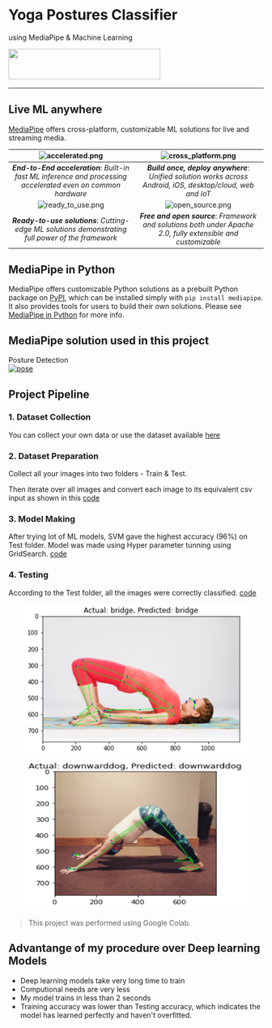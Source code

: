 # Yoga Postures Classifier
using MediaPipe &amp; Machine Learning

<img src='https://github.com/google/mediapipe/blob/master/docs/images/mediapipe_small.png' alt='' height=60 width=300>

--------------------------------------------------------------------------------

## Live ML anywhere

[MediaPipe](https://google.github.io/mediapipe/) offers cross-platform, customizable
ML solutions for live and streaming media.

![accelerated.png](https://github.com/google/mediapipe/blob/master/docs/images/accelerated_small.png)                                                               | ![cross_platform.png](https://github.com/google/mediapipe/blob/master/docs/images/cross_platform_small.png)
:------------------------------------------------------------------------------------------------------------: | :----------------------------------------------------:
***End-to-End acceleration***: *Built-in fast ML inference and processing accelerated even on common hardware* | ***Build once, deploy anywhere***: *Unified solution works across Android, iOS, desktop/cloud, web and IoT*
![ready_to_use.png](https://github.com/google/mediapipe/blob/master/docs/images/ready_to_use_small.png)                                                             | ![open_source.png](https://github.com/google/mediapipe/blob/master/docs/images/open_source_small.png)
***Ready-to-use solutions***: *Cutting-edge ML solutions demonstrating full power of the framework*            | ***Free and open source***: *Framework and solutions both under Apache 2.0, fully extensible and customizable*

## MediaPipe in Python

MediaPipe offers customizable Python solutions as a prebuilt Python package on
[PyPI](https://pypi.org/project/mediapipe/), which can be installed simply with
`pip install mediapipe`. It also provides tools for users to build their own
solutions. Please see
[MediaPipe in Python](https://google.github.io/mediapipe/getting_started/python)
for more info.

## MediaPipe solution used in this project
Posture Detection 
<br>
[![pose](https://github.com/google/mediapipe/blob/master/docs/images/mobile/pose_tracking_android_gpu_small.gif)](https://google.github.io/mediapipe/solutions/pose)


## Project Pipeline

### 1. Dataset Collection
 You can collect your own data or use the dataset available [here](https://www.amarchenkova.com/2018/12/04/data-set-convolutional-neural-network-yoga-pose/) 

### 2. Dataset Preparation
 Collect all your images into two folders - Train & Test.
 
 Then iterate over all images and convert each image to its equivalent csv input as shown in this [code](https://github.com/AkshitTayade/Yoga-Postures-Classifier/blob/main/1_DataPreparation.ipynb)
 
 ### 3. Model Making
 After trying lot of ML models, SVM gave the highest accuracy (96%) on Test folder. Model was made using Hyper parameter tunning using GridSearch. [code](https://github.com/AkshitTayade/Yoga-Postures-Classifier/blob/main/2_ModelMaking.ipynb)
 
 ### 4. Testing
 
 According to the Test folder, all the images were correctly classified. [code](https://github.com/AkshitTayade/Yoga-Postures-Classifier/blob/main/3_Testing.ipynb)
 
 <p align="center">
  <img width="460" height="300" src="https://github.com/AkshitTayade/Yoga-Postures-Classifier/blob/main/Images/Screenshot%202020-12-27%20at%206.00.18%20PM.png">
  <img width="460" height="300" src="https://github.com/AkshitTayade/Yoga-Postures-Classifier/blob/main/Images/Screenshot%202020-12-27%20at%206.00.23%20PM.png">
</p>
 
 > This project was performed using Google Colab.
 
 ## Advantange of my procedure over Deep learning Models
 * Deep learning models take very long time to train
 * Computional needs are very less
 * My model trains in less than 2 seconds
 * Training accuracy was lower than Testing accuracy, which indicates the model has learned perfectly and haven't overfitted.
 
